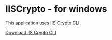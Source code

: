 # IISCrypto - for windows

This application uses [IIS Crypto CLI](https://www.nartac.com/Products/IISCrypto/Download).

[Download IIS Crypto CLI](https://www.nartac.com/Downloads/IISCrypto/IISCryptoCli.exe)